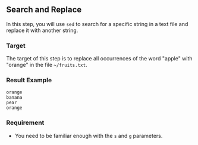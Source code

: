 ## Search and Replace

In this step, you will use `sed` to search for a specific string in a text file and replace it with another string.

### Target

The target of this step is to replace all occurrences of the word "apple" with "orange" in the file `~/fruits.txt`.

### Result Example

```text
orange
banana
pear
orange
```

### Requirement

- You need to be familiar enough with the `s` and `g` parameters.
